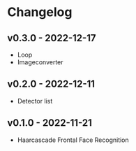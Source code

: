# Changelog

## v0.3.0 - 2022-12-17

- Loop
- Imageconverter

## v0.2.0 - 2022-12-11

- Detector list

## v0.1.0 - 2022-11-21

- Haarcascade Frontal Face Recognition
